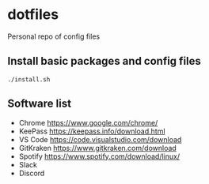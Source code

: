 # dotfiles

Personal repo of config files

## Install basic packages and config files

````
./install.sh
````

## Software list

* Chrome https://www.google.com/chrome/
* KeePass https://keepass.info/download.html
* VS Code https://code.visualstudio.com/download
* GitKraken https://www.gitkraken.com/download
* Spotify https://www.spotify.com/download/linux/
* Slack
* Discord
